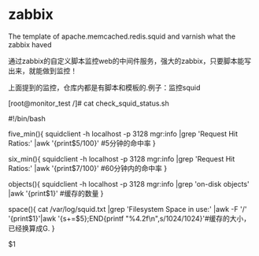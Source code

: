 zabbix
======

The template of apache.memcached.redis.squid and varnish what the zabbix haved

通过zabbix的自定义脚本监控web的中间件服务，强大的zabbix，只要脚本能写出来，就能做到监控！

上面提到的监控，仓库内都是有脚本和模板的.例子：监控squid

[root@monitor_test /]# cat check_squid_status.sh 

#!/bin/bash

five_min(){
    squidclient -h localhost -p 3128 mgr:info |grep 'Request Hit Ratios:' |awk '{print$5/100}' #5分钟的命中率
}

six_min(){
    squidclient -h localhost -p 3128 mgr:info |grep 'Request Hit Ratios:' |awk '{print$7/100}' #60分钟内的命中率
}

objects(){
    squidclient -h localhost -p 3128 mgr:info |grep 'on-disk objects' |awk '{print$1}'  #缓存的数量
}

space(){
    cat /var/log/squid.txt |grep 'Filesystem Space in use:' |awk -F '/' '{print$1}'|awk '{s+=$5};END{printf "%4.2f\n",s/1024/1024}'#缓存的大小，已经换算成G.
}

$1

